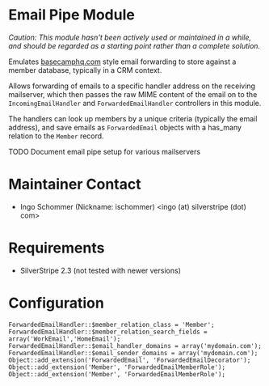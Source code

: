# Email Pipe Module #

*Caution: This module hasn't been actively used or maintained in a while,
and should be regarded as a starting point rather than a complete solution.*

Emulates [basecamphq.com](http://help.37signals.com/basecamp/questions/198-can-i-email-a-message-to-basecamp)
style email forwarding to store against a member database, typically in a CRM context.

Allows forwarding of emails to a specific handler address on the receiving mailserver,
which then passes the raw MIME content of the email on to the
`IncomingEmailHandler` and `ForwardedEmailHandler` controllers in this module. 

The handlers can look up members by a unique criteria (typically the email address),
and save emails as `ForwardedEmail` objects with a has_many relation to the `Member` record.

TODO Document email pipe setup for various mailservers

# Maintainer Contact
 * Ingo Schommer (Nickname: ischommer) <ingo (at) silverstripe (dot) com>

# Requirements

 * SilverStripe 2.3 (not tested with newer versions)

# Configuration #

	ForwardedEmailHandler::$member_relation_class = 'Member';
	ForwardedEmailHandler::$member_relation_search_fields = array('WorkEmail','HomeEmail');
	ForwardedEmailHandler::$email_handler_domains = array('mydomain.com');
	ForwardedEmailHandler::$email_sender_domains = array('mydomain.com');
	Object::add_extension('ForwardedEmail', 'ForwardedEmailDecorator');
	Object::add_extension('Member', 'ForwardedEmailMemberRole');
	Object::add_extension('Member', 'ForwardedEmailMemberRole');

